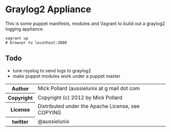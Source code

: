 # Graylog2 Appliance

This is some puppet manifests, modules and Vagrant to build out a graylog2 logging appliance.  


    vagrant up
    # browser to locathost:3000

## Todo

* tune rsyslog to send logs to graylog2
* make puppet modules work under a puppet master



<table>
  <tr>
    <th>Author</th><td>Mick Pollard (aussielunix at g mail dot com</td>
  </tr>
  <tr>
    <th>Copyright</th><td>Copyright (c) 2012 by Mick Pollard</td>
  </tr>
  <tr>
    <th>License</th><td>Distributed under the Apache License, see COPYING</td>
  </tr>
  <tr>
    <th>twitter </th><td>@aussielunix</td>
  </tr>
</table>

